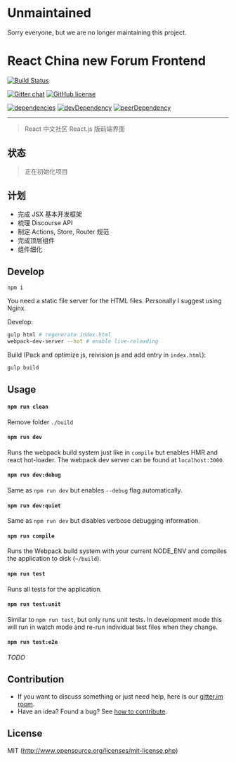 # Unmaintained
Sorry everyone, but we are no longer maintaining this project.

# React China new Forum Frontend

[![Build Status][travis-ci-image]][travis-ci-url]

[![Gitter chat][gitter-image]][gitter-url] 
[![GitHub license][license-image]][license-url] 

[![dependencies][dependencies-image]][dependencies-url]
[![devDependency][dev-deps-image]][dev-deps-url]
[![peerDependency][peer-deps-image]][peer-deps-url]

----

> React 中文社区 React.js 版前端界面

## 状态

> 正在初始化项目

## 计划

* 完成 JSX 基本开发框架
* 梳理 Discourse API
* 制定 Actions, Store, Router 规范
* 完成顶层组件
* 组件细化

## Develop

```text
npm i
```

You need a static file server for the HTML files. Personally I suggest using Nginx.

Develop:

```bash
gulp html # regenerate index.html
webpack-dev-server --hot # enable live-reloading
```

Build (Pack and optimize js, reivision js and add entry in `index.html`):

```bash
gulp build
```

## Usage

#### `npm run clean`
Remove folder `./build`

#### `npm run dev`
Runs the webpack build system just like in `compile` but enables HMR and react hot-loader. The webpack dev server can be found at `localhost:3000`.

#### `npm run dev:debug`
Same as `npm run dev` but enables `--debug` flag automatically.

#### `npm run dev:quiet`
Same as `npm run dev` but disables verbose debugging information.

#### `npm run compile`
Runs the Webpack build system with your current NODE_ENV and compiles the application to disk (`~/build`).

#### `npm run test`
Runs all tests for the application.

#### `npm run test:unit`
Similar to `npm run test`, but only runs unit tests. In development mode this will run in watch mode and re-run individual test files when they change.

#### `npm run test:e2e`
*TODO*

## Contribution

- If you want to discuss something or just need help, here is our [gitter.im room](https://gitter.im/react-china/forum-frontend).
- Have an idea? Found a bug? See [how to contribute][contributing-url].

## License

MIT (http://www.opensource.org/licenses/mit-license.php)

[contributing-url]: /CONTRIBUTING.md

[gitter-url]: https://gitter.im/react-china/forum-frontend
[gitter-image]: https://badges.gitter.im/Join%20Chat.svg

[license-image]: https://img.shields.io/github/license/mashape/apistatus.svg
[license-url]: http://www.opensource.org/licenses/mit-license.php

[travis-ci-image]: https://travis-ci.org/react-china/forum-frontend.svg
[travis-ci-url]: https://travis-ci.org/react-china/forum-frontend

[dependencies-image]: https://david-dm.org/react-china/forum-frontend.svg
[dependencies-url]: https://david-dm.org/react-china/forum-frontend

[dev-deps-image]: https://david-dm.org/react-china/forum-frontend/dev-status.svg
[dev-deps-url]: https://david-dm.org/react-china/forum-frontend#info=devDependencies

[peer-deps-image]: https://david-dm.org/react-china/forum-frontend/peer-status.svg
[peer-deps-url]: https://david-dm.org/react-china/forum-frontend#info=peerDependencies
